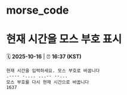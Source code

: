 # morse_code
# 현재 시간을 모스 부호 표시
<!-- MORSE_TIME_START -->
🗓️ **2025-10-16** | ⏰ **16:37 (KST)**

```
현재 시간을 입력하세요. 모스 부호로 바꿉니다
.---- -.... ...-- --...
모스 부호를 다시 현재 시간으로 바꿉니다
1637
```
<!-- MORSE_TIME_END -->
